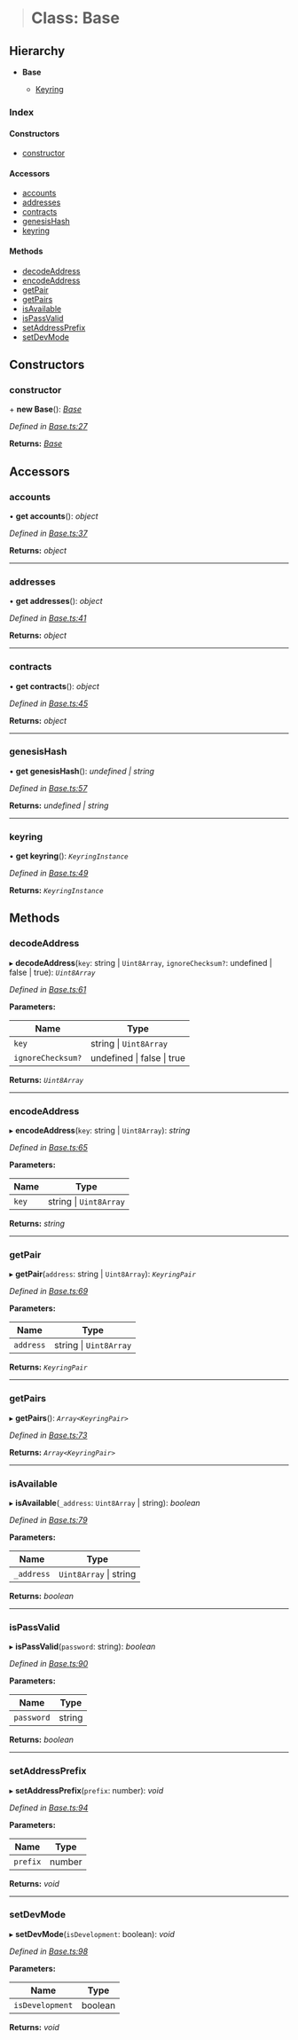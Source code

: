 > # Class: Base

## Hierarchy

* **Base**

  * [Keyring](_keyring_.keyring.md)

### Index

#### Constructors

* [constructor](_base_.base.md#constructor)

#### Accessors

* [accounts](_base_.base.md#accounts)
* [addresses](_base_.base.md#addresses)
* [contracts](_base_.base.md#contracts)
* [genesisHash](_base_.base.md#genesishash)
* [keyring](_base_.base.md#keyring)

#### Methods

* [decodeAddress](_base_.base.md#decodeaddress)
* [encodeAddress](_base_.base.md#encodeaddress)
* [getPair](_base_.base.md#getpair)
* [getPairs](_base_.base.md#getpairs)
* [isAvailable](_base_.base.md#isavailable)
* [isPassValid](_base_.base.md#ispassvalid)
* [setAddressPrefix](_base_.base.md#setaddressprefix)
* [setDevMode](_base_.base.md#setdevmode)

## Constructors

###  constructor

\+ **new Base**(): *[Base](_base_.base.md)*

*Defined in [Base.ts:27](https://github.com/polkadot-js/ui/blob/7e71e8a/packages/ui-keyring/src/Base.ts#L27)*

**Returns:** *[Base](_base_.base.md)*

## Accessors

###  accounts

• **get accounts**(): *object*

*Defined in [Base.ts:37](https://github.com/polkadot-js/ui/blob/7e71e8a/packages/ui-keyring/src/Base.ts#L37)*

**Returns:** *object*

___

###  addresses

• **get addresses**(): *object*

*Defined in [Base.ts:41](https://github.com/polkadot-js/ui/blob/7e71e8a/packages/ui-keyring/src/Base.ts#L41)*

**Returns:** *object*

___

###  contracts

• **get contracts**(): *object*

*Defined in [Base.ts:45](https://github.com/polkadot-js/ui/blob/7e71e8a/packages/ui-keyring/src/Base.ts#L45)*

**Returns:** *object*

___

###  genesisHash

• **get genesisHash**(): *undefined | string*

*Defined in [Base.ts:57](https://github.com/polkadot-js/ui/blob/7e71e8a/packages/ui-keyring/src/Base.ts#L57)*

**Returns:** *undefined | string*

___

###  keyring

• **get keyring**(): *`KeyringInstance`*

*Defined in [Base.ts:49](https://github.com/polkadot-js/ui/blob/7e71e8a/packages/ui-keyring/src/Base.ts#L49)*

**Returns:** *`KeyringInstance`*

## Methods

###  decodeAddress

▸ **decodeAddress**(`key`: string | `Uint8Array`, `ignoreChecksum?`: undefined | false | true): *`Uint8Array`*

*Defined in [Base.ts:61](https://github.com/polkadot-js/ui/blob/7e71e8a/packages/ui-keyring/src/Base.ts#L61)*

**Parameters:**

Name | Type |
------ | ------ |
`key` | string \| `Uint8Array` |
`ignoreChecksum?` | undefined \| false \| true |

**Returns:** *`Uint8Array`*

___

###  encodeAddress

▸ **encodeAddress**(`key`: string | `Uint8Array`): *string*

*Defined in [Base.ts:65](https://github.com/polkadot-js/ui/blob/7e71e8a/packages/ui-keyring/src/Base.ts#L65)*

**Parameters:**

Name | Type |
------ | ------ |
`key` | string \| `Uint8Array` |

**Returns:** *string*

___

###  getPair

▸ **getPair**(`address`: string | `Uint8Array`): *`KeyringPair`*

*Defined in [Base.ts:69](https://github.com/polkadot-js/ui/blob/7e71e8a/packages/ui-keyring/src/Base.ts#L69)*

**Parameters:**

Name | Type |
------ | ------ |
`address` | string \| `Uint8Array` |

**Returns:** *`KeyringPair`*

___

###  getPairs

▸ **getPairs**(): *`Array<KeyringPair>`*

*Defined in [Base.ts:73](https://github.com/polkadot-js/ui/blob/7e71e8a/packages/ui-keyring/src/Base.ts#L73)*

**Returns:** *`Array<KeyringPair>`*

___

###  isAvailable

▸ **isAvailable**(`_address`: `Uint8Array` | string): *boolean*

*Defined in [Base.ts:79](https://github.com/polkadot-js/ui/blob/7e71e8a/packages/ui-keyring/src/Base.ts#L79)*

**Parameters:**

Name | Type |
------ | ------ |
`_address` | `Uint8Array` \| string |

**Returns:** *boolean*

___

###  isPassValid

▸ **isPassValid**(`password`: string): *boolean*

*Defined in [Base.ts:90](https://github.com/polkadot-js/ui/blob/7e71e8a/packages/ui-keyring/src/Base.ts#L90)*

**Parameters:**

Name | Type |
------ | ------ |
`password` | string |

**Returns:** *boolean*

___

###  setAddressPrefix

▸ **setAddressPrefix**(`prefix`: number): *void*

*Defined in [Base.ts:94](https://github.com/polkadot-js/ui/blob/7e71e8a/packages/ui-keyring/src/Base.ts#L94)*

**Parameters:**

Name | Type |
------ | ------ |
`prefix` | number |

**Returns:** *void*

___

###  setDevMode

▸ **setDevMode**(`isDevelopment`: boolean): *void*

*Defined in [Base.ts:98](https://github.com/polkadot-js/ui/blob/7e71e8a/packages/ui-keyring/src/Base.ts#L98)*

**Parameters:**

Name | Type |
------ | ------ |
`isDevelopment` | boolean |

**Returns:** *void*